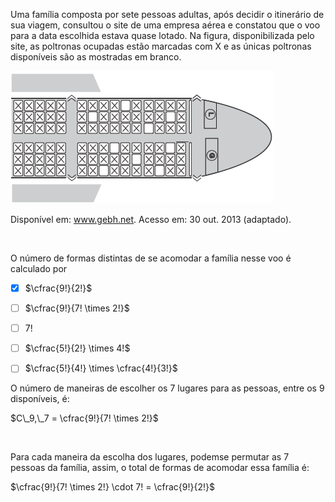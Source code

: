

Uma família composta por sete pessoas adultas, após decidir o itinerário de sua viagem, consultou o site de uma empresa aérea e constatou que o voo para a data escolhida estava quase lotado. Na figura, disponibilizada pelo site, as poltronas ocupadas estão marcadas com X e as únicas poltronas disponíveis são as mostradas em branco.

![](f03263d1-e11c-96a3-505b-af7095e963cd.png)

Disponível em: www.gebh.net. Acesso em: 30 out. 2013 (adaptado).

 

O número de formas distintas de se acomodar a família nesse voo é calculado por



- [x] $\cfrac{9!}{2!}$
- [ ] $\cfrac{9!}{7! \times 2!}$
- [ ] $7!$
- [ ] $\cfrac{5!}{2!} \times 4!$
- [ ] $\cfrac{5!}{4!} \times \cfrac{4!}{3!}$


O número de maneiras de escolher os 7 lugares para as pessoas, entre os 9 disponíveis, é:

$C\_9,\_7 = \cfrac{9!}{7! \times 2!}$

 

Para cada maneira da escolha dos lugares, podemse permutar as 7 pessoas da família, assim, o total de formas de acomodar essa família é:

$\cfrac{9!}{7! \times 2!} \cdot 7! = \cfrac{9!}{2!}$
